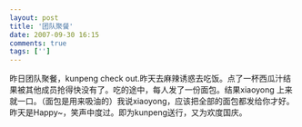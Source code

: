 ```yaml
---
layout: post
title: '团队聚餐'
date: 2007-09-30 16:15
comments: true
tags: ['']
---
```


昨日团队聚餐，kunpeng check
out.昨天去麻辣诱惑去吃饭。点了一杯西瓜汁结果被其他成员抢得快没有了。吃的途中，每人发了一份面包。结果xiaoyong
上来就一口。（面包是用来吸油的）我说xiaoyong，应该把全部的面包都发给你才好。昨天是Happy~，笑声中度过。即为kunpeng送行，又为欢度国庆。

